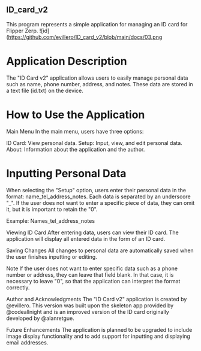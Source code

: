## ID_card_v2
This program represents a simple application for managing an ID card for Flipper Zerp.
![id](https://github.com/evillero/ID_card_v2/blob/main/docs/03.png
# Application Description
The "ID Card v2" application allows users to easily manage personal data such as name, phone number, address, and notes. These data are stored in a text file (id.txt) on the device.

# How to Use the Application
Main Menu
In the main menu, users have three options:

ID Card: View personal data.
Setup: Input, view, and edit personal data.
About: Information about the application and the author.

# Inputting Personal Data
When selecting the "Setup" option, users enter their personal data in the format: name_tel_address_notes. Each data is separated by an underscore "_". If the user does not want to enter a specific piece of data, they can omit it, but it is important to retain the "0".

Example: Names_tel_address_notes

Viewing ID Card
After entering data, users can view their ID card. The application will display all entered data in the form of an ID card.

Saving Changes
All changes to personal data are automatically saved when the user finishes inputting or editing.

Note
If the user does not want to enter specific data such as a phone number or address, they can leave that field blank. In that case, it is necessary to leave "0", so that the application can interpret the format correctly.

Author and Acknowledgments
The "ID Card v2" application is created by @evillero. This version was built upon the skeleton app provided by @codeallnight and is an improved version of the ID card originally developed by @alanretgue.

Future Enhancements
The application is planned to be upgraded to include image display functionality and to add support for inputting and displaying email addresses.
